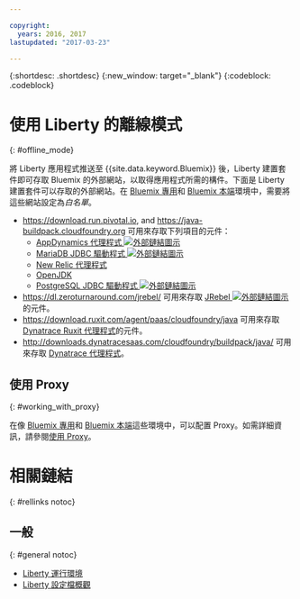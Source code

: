 ```yaml
---

copyright:
  years: 2016, 2017
lastupdated: "2017-03-23"

---
```


{:shortdesc: .shortdesc}
{:new_window: target="_blank"}
{:codeblock: .codeblock}


# 使用 Liberty 的離線模式
{: #offline_mode}

將 Liberty 應用程式推送至 {{site.data.keyword.Bluemix}} 後，Liberty 建置套件即可存取 Bluemix 的外部網站，以取得應用程式所需的構件。下面是 Liberty 建置套件可以存取的外部網站。在 [Bluemix 專用](/docs/dedicated/index.html#dedicated)和 [Bluemix 本端](/docs/local/index.html#local)環境中，需要將這些網站設定為*白名單*。

* https://download.run.pivotal.io, and https://java-buildpack.cloudfoundry.org 可用來存取下列項目的元件：
  * [AppDynamics 代理程式 ![外部鏈結圖示](../../icons/launch-glyph.svg "外部鏈結圖示")](https://www.appdynamics.com/)
  * [MariaDB JDBC 驅動程式 ![外部鏈結圖示](../../icons/launch-glyph.svg "外部鏈結圖示")](https://mariadb.com/)
  * [New Relic 代理程式](newRelic.html)
  * [OpenJDK](customizingJRE.html#OpenJDK)
  * [PostgreSQL JDBC 驅動程式 ![外部鏈結圖示](../../icons/launch-glyph.svg "外部鏈結圖示")](https://www.postgresql.org)
* https://dl.zeroturnaround.com/jrebel/ 可用來存取 [JRebel ![外部鏈結圖示](../../icons/launch-glyph.svg "外部鏈結圖示")](https://zeroturnaround.com/software/jrebel/) 的元件。
* https://download.ruxit.com/agent/paas/cloudfoundry/java 可用來存取 [Dynatrace Ruxit 代理程式](dynatrace.html)的元件。
* http://downloads.dynatracesaas.com/cloudfoundry/buildpack/java/ 可用來存取 [Dynatrace 代理程式](dynatrace.html)。

## 使用 Proxy
{: #working_with_proxy}

在像 [Bluemix 專用](/docs/dedicated/index.html#dedicated)和 [Bluemix 本端](/docs/local/index.html#local)這些環境中，可以配置 Proxy。如需詳細資訊，請參閱[使用 Proxy](/docs/manageapps/workingWithProxy.html)。

# 相關鏈結
{: #rellinks notoc}
## 一般
{: #general notoc}
* [Liberty 運行環境](index.html)
* [Liberty 設定檔概觀](http://www-01.ibm.com/support/knowledgecenter/SSAW57_8.5.5/com.ibm.websphere.wlp.nd.doc/ae/cwlp_about.html)
